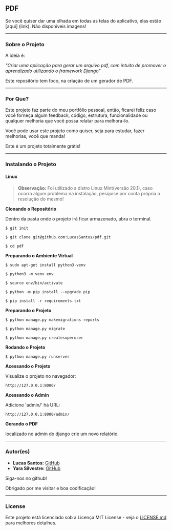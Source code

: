 ## PDF

Se você quiser dar uma olhada em todas as telas do aplicativo, elas estão [aqui] (link). Não disponiveis imagens!

--------------------------------------------------------------------------------------

### Sobre o Projeto

A ideia é:

_"Criar uma aplicação para gerar um arquivo pdf, com intuito de promover o aprendizado utilizando o framework Django"_

Este repositório tem foco, na criação de um gerador de PDF.

--------------------------------------------------------------------------------------

### Por Que?

Este projeto faz parte do meu portfólio pessoal, então, ficarei feliz caso você forneça algum feedback, código, estrutura, funcionalidade ou qualquer melhoria que você possa relatar para melhora-lo.

Você pode usar este projeto como quiser, seja para estudar, fazer melhorias, você que manda!

Este é um projeto totalmente grátis!

--------------------------------------------------------------------------------------

### Instalando o Projeto

#### Linux

> **Observação:** Foi utilizado a distro Linux Mint(versão 20.1), caso ocorra algum problema na instalação, pesquise por conta própria a resolução do mesmo!

**Clonando o Repositório**

Dentro da pasta onde o projeto irá ficar armazenado, abra o terminal.

```
$ git init

$ git clone git@github.com:LucasSantus/pdf.git

$ cd pdf
```

**Preparando o Ambiente Virtual**

```
$ sudo apt-get install python3-venv

$ python3 -m venv env

$ source env/bin/activate

$ python -m pip install --upgrade pip

$ pip install -r requirements.txt
```

**Preparando o Projeto**

```
$ python manage.py makemigrations reports

$ python manage.py migrate

$ python manage.py createsuperuser
```

**Rodando o Projeto**

```
$ python manage.py runserver
```

**Acessando o Projeto**

Visualize o projeto no navegador: 
```
http://127.0.0.1:8000/
```

**Acessando o Admin**

Adicione 'admin/' há URL:

```
http://127.0.0.1:8000/admin/
```

**Gerando o PDF**

localizado no admin do django crie um novo relatório.

--------------------------------------------------------------------------------------

### Autor(es)
 
- **Lucas Santos:** [GitHub](https://github.com/LucasSantus)
- **Yara Silvestre:** [GitHub](https://github.com/YaraSilvst)
 
Siga-nos no github!

Obrigado por me visitar e boa codificação!

--------------------------------------------------------------------------------------

### License

Este projeto está licenciado sob a Licença MIT License - veja o [LICENSE.md](https://github.com/LucasSantus/pdf/blob/master/LICENSE) para melhores detalhes.
